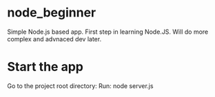 # node_beginner
Simple Node.js based app. First step in learning Node.JS. Will do more complex and advnaced dev later.

# Start the app
Go to the project root directory:
Run: node server.js
